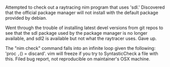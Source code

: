 Attempted to check out a raytracing nim program that uses 'sdl.' Discovered that the official package manager will not
install with the default package provided by debian.

Went through the trouble of installing latest devel versions from git repos to see that the sdl package used by the
package manager is no longer available, and sdl2 is available but not what the raytracer uses. Gave up.

The "nim check" command falls into an infinite loop given the following: 'proc `,`() = discard'. vim will freeze if you
try to SyntasticCheck a file with this. Filed bug report, not reproducible on maintainer's OSX machine.


